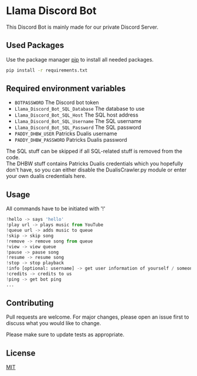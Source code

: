 # Llama Discord Bot

This Discord Bot is mainly made for our private Discord Server.

## Used Packages

Use the package manager [pip](https://pip.pypa.io/en/stable/) to install all needed packages.

```bash
pip install -r requirements.txt
```

## Required environment variables
- `BOTPASSWORD` The Discord bot token
- `Llama_Discord_Bot_SQL_Database` The database to use
- `Llama_Discord_Bot_SQL_Host` The SQL host address
- `Llama_Discord_Bot_SQL_Username` The SQL username
- `Llama_Discord_Bot_SQL_Password` The SQL password
- `PADDY_DHBW_USER` Patricks Dualis username
- `PADDY_DHBW_PASSWORD` Patricks Dualis password

The SQL stuff can be skipped if all SQL-related stuff is removed from the code.<br>
The DHBW stuff contains Patricks Dualis credentials which you hopefully don't have, so you can either disable
the DualisCrawler.py module or enter your own dualis credentials here.

## Usage

All commands have to be initiated with '!'
```python
!hello -> says 'hello'
!play url -> plays music from YouTube
!queue url -> adds music to queue
!skip -> skip song
!remove -> remove song from queue
!view -> view queue
!pause -> pause song
!resume -> resume song
!stop -> stop playback
!info [optional: username] -> get user information of yourself / someone else
!credits -> credits to us
!ping -> get bot ping
...
```

## Contributing
Pull requests are welcome. For major changes, please open an issue first to discuss what you would like to change.

Please make sure to update tests as appropriate.

## License
[MIT](https://choosealicense.com/licenses/mit/)
